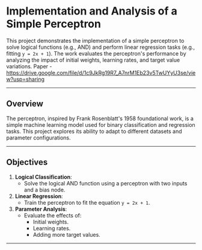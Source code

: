
# Implementation and Analysis of a Simple Perceptron

This project demonstrates the implementation of a simple perceptron to solve logical functions (e.g., AND) and perform linear regression tasks (e.g., fitting `y = 2x + 1`). The work evaluates the perceptron's performance by analyzing the impact of initial weights, learning rates, and target value variations. 
Paper - https://drive.google.com/file/d/1c9JkRg19R7_A7nrM1Eb23v5TwUYyU3se/view?usp=sharing


---

## Overview

The perceptron, inspired by Frank Rosenblatt's 1958 foundational work, is a simple machine learning model used for binary classification and regression tasks. This project explores its ability to adapt to different datasets and parameter configurations.

---

## Objectives

1. **Logical Classification**:
   - Solve the logical AND function using a perceptron with two inputs and a bias node.
2. **Linear Regression**:
   - Train the perceptron to fit the equation `y = 2x + 1`.
3. **Parameter Analysis**:
   - Evaluate the effects of:
     - Initial weights.
     - Learning rates.
     - Adding more target values.

---

